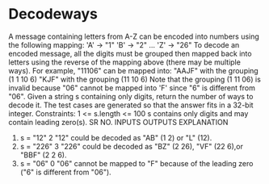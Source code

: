 # Decodeways

A message containing letters from A-Z can be encoded into numbers using the
following mapping:
'A' -> "1"
'B' -> "2"
...
'Z' -> "26"
To decode an encoded message, all the digits must be grouped then mapped back
into letters using the reverse of the mapping above (there may be multiple ways).
For example, "11106" can be mapped into:
"AAJF" with the grouping (1 1 10 6)
"KJF" with the grouping (11 10 6)
Note that the grouping (1 11 06) is invalid because "06" cannot be mapped into
'F' since "6" is different from "06".
Given a string s containing only digits, return the number of ways to decode it.
The test cases are generated so that the answer fits in a 32-bit integer.
Constraints:
1 <= s.length <= 100
s contains only digits and may contain leading zero(s).
SR NO. INPUTS   OUTPUTS     EXPLANATION
1. s = "12"        2        "12" could be decoded as "AB" (1 2) or "L" (12).
2. s = "226"       3        "226" could be decoded as "BZ" (2 26), "VF" (22 6),or "BBF" (2 2 6).
3. s = "06"        0        "06" cannot be mapped to "F" because of the leading zero ("6" is different from "06").

